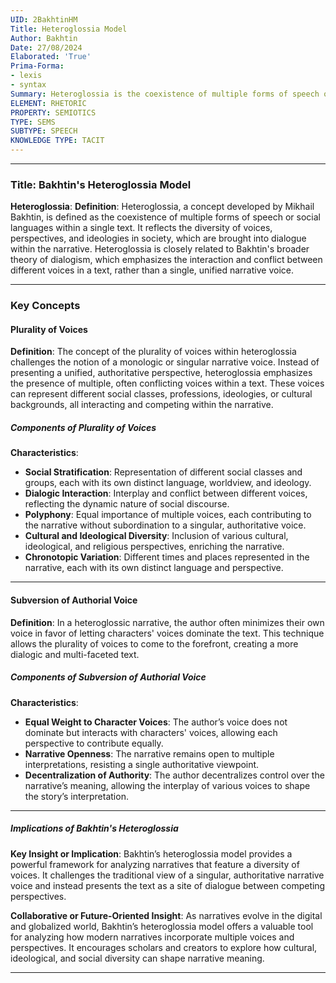```yaml
---
UID: 2BakhtinHM
Title: Heteroglossia Model
Author: Bakhtin
Date: 27/08/2024
Elaborated: 'True'
Prima-Forma:
- lexis
- syntax
Summary: Heteroglossia is the coexistence of multiple forms of speech or social languages within a single text.
ELEMENT: RHETORIC
PROPERTY: SEMIOTICS
TYPE: SEMS
SUBTYPE: SPEECH
KNOWLEDGE TYPE: TACIT
---
```


---

### Title: **Bakhtin's Heteroglossia Model**

**Heteroglossia**:
   **Definition**: Heteroglossia, a concept developed by Mikhail Bakhtin, is defined as the coexistence of multiple forms of speech or social languages within a single text. It reflects the diversity of voices, perspectives, and ideologies in society, which are brought into dialogue within the narrative. Heteroglossia is closely related to Bakhtin's broader theory of dialogism, which emphasizes the interaction and conflict between different voices in a text, rather than a single, unified narrative voice.

---

### Key Concepts

#### Plurality of Voices

**Definition**:
   The concept of the plurality of voices within heteroglossia challenges the notion of a monologic or singular narrative voice. Instead of presenting a unified, authoritative perspective, heteroglossia emphasizes the presence of multiple, often conflicting voices within a text. These voices can represent different social classes, professions, ideologies, or cultural backgrounds, all interacting and competing within the narrative.

##### **Components of Plurality of Voices**

**Characteristics**:
   - **Social Stratification**: Representation of different social classes and groups, each with its own distinct language, worldview, and ideology.
   - **Dialogic Interaction**: Interplay and conflict between different voices, reflecting the dynamic nature of social discourse.
   - **Polyphony**: Equal importance of multiple voices, each contributing to the narrative without subordination to a singular, authoritative voice.
   - **Cultural and Ideological Diversity**: Inclusion of various cultural, ideological, and religious perspectives, enriching the narrative.
   - **Chronotopic Variation**: Different times and places represented in the narrative, each with its own distinct language and perspective.


---

#### Subversion of Authorial Voice

**Definition**:
   In a heteroglossic narrative, the author often minimizes their own voice in favor of letting characters' voices dominate the text. This technique allows the plurality of voices to come to the forefront, creating a more dialogic and multi-faceted text.

##### **Components of Subversion of Authorial Voice**

**Characteristics**:
   - **Equal Weight to Character Voices**: The author’s voice does not dominate but interacts with characters' voices, allowing each perspective to contribute equally.
   - **Narrative Openness**: The narrative remains open to multiple interpretations, resisting a single authoritative viewpoint.
   - **Decentralization of Authority**: The author decentralizes control over the narrative’s meaning, allowing the interplay of various voices to shape the story’s interpretation.

---

##### Implications of Bakhtin's Heteroglossia

**Key Insight or Implication**:
   Bakhtin’s heteroglossia model provides a powerful framework for analyzing narratives that feature a diversity of voices. It challenges the traditional view of a singular, authoritative narrative voice and instead presents the text as a site of dialogue between competing perspectives.

**Collaborative or Future-Oriented Insight**:
   As narratives evolve in the digital and globalized world, Bakhtin’s heteroglossia model offers a valuable tool for analyzing how modern narratives incorporate multiple voices and perspectives. It encourages scholars and creators to explore how cultural, ideological, and social diversity can shape narrative meaning.

---

